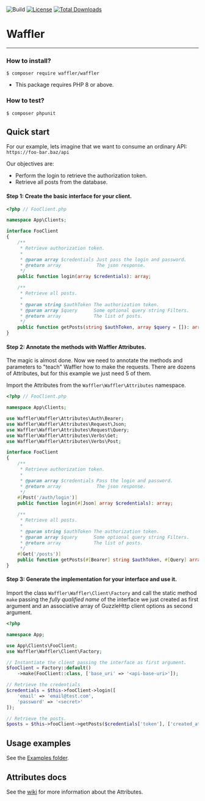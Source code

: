![Build](https://github.com/waffler-io/waffler/actions/workflows/php-ci.yml/badge.svg)
[![License](https://img.shields.io/github/license/waffler-io/waffler)](LICENSE)
[![Total Downloads](https://img.shields.io/packagist/dt/waffler/waffler.svg)](https://packagist.org/packages/waffler/waffler)

# Waffler

<hr>

### How to install?

```shell
$ composer require waffler/waffler
```

- This package requires PHP 8 or above.

### How to test?

```shell
$ composer phpunit
```

## Quick start

For our example, lets imagine that we want to consume an ordinary API: `https://foo-bar.baz/api`

Our objectives are:

- Perform the login to retrieve the authorization token.
- Retrieve all posts from the database.

#### Step 1: Create the basic interface for your client.

```php
<?php // FooClient.php

namespace App\Clients;

interface FooClient
{
    /**
     * Retrieve authorization token.
     *
     * @param array $credentials Just pass the login and password.
     * @return array             The json response.
     */
    public function login(array $credentials): array;

    /**
     * Retrieve all posts.
     *
     * @param string $authToken The authorization token.
     * @param array $query      Some optional query string Filters.
     * @return array            The list of posts.
     */
    public function getPosts(string $authToken, array $query = []): array;
}
```

#### Step 2: Annotate the methods with Waffler Attributes.

The magic is almost done. Now we need to annotate the methods and parameters to "teach" Waffler how to make the
requests. There are dozens of Attributes, but for this example we just need 5 of them.

Import the Attributes from the `Waffler\Waffler\Attributes` namespace.

```php
<?php // FooClient.php

namespace App\Clients;

use Waffler\Waffler\Attributes\Auth\Bearer;
use Waffler\Waffler\Attributes\Request\Json;
use Waffler\Waffler\Attributes\Request\Query;
use Waffler\Waffler\Attributes\Verbs\Get;
use Waffler\Waffler\Attributes\Verbs\Post;

interface FooClient
{
    /**
     * Retrieve authorization token.
     *
     * @param array $credentials Pass the login and password.
     * @return array             The json response.
     */
    #[Post('/auth/login')]
    public function login(#[Json] array $credentials): array;

    /**
     * Retrieve all posts.
     *
     * @param string $authToken The authorization token.
     * @param array $query      Some optional query string Filters.
     * @return array            The list of posts.
     */
    #[Get('/posts')]
    public function getPosts(#[Bearer] string $authToken, #[Query] array $query = []): array;
}
```

#### Step 3: Generate the implementation for your interface and use it.

Import the class `Waffler\Waffler\Client\Factory` and call the static method `make` passing the
_fully qualified name_ of the interface we just created as first argument and an associative array of GuzzleHttp client
options as second argument.

```php
<?php

namespace App;

use App\Clients\FooClient;
use Waffler\Waffler\Client\Factory;

// Instantiate the client passing the interface as first argument.
$fooClient = Factory::default()
    ->make(FooClient::class, ['base_uri' => '<api-base-uri>']);

// Retrieve the credentials
$credentials = $this->fooClient->login([
    'email' => 'email@test.com',
    'password' => '<secret>'
]);

// Retrieve the posts.
$posts = $this->fooClient->getPosts($credentials['token'], ['created_at' => '2020-01-01'])
```

## Usage examples

See the [Examples folder](./examples).

## Attributes docs

See the [wiki](https://github.com/waffler-io/waffler/wiki/The-Waffler-Attributes) for more information about the Attributes.
